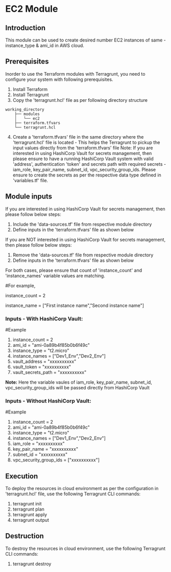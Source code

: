 # EC2 Module
## Introduction
This module can be used to create desired number EC2 instances of same - instance_type & ami_id in AWS cloud.
## Prerequisites
Inorder to use the Terraform modules with Terragrunt, you need to configure your system with following prerequisites.
1. Install Terraform
2. Install Terragrunt
3. Copy the 'terragrunt.hcl' file as per following directory structure
```
working_directory
    ├── modules
    │   └── ec2
    ├── terraform.tfvars
    └── terragrunt.hcl
```
4. Create a 'terraform.tfvars' file in the same directory where the 'terragrunt.hcl' file is located - This helps the Terragrunt to pickup the input values directly from the 'terraform.tfvars' file
Note: If you are interested in using HashiCorp Vault for secrets management, then please ensure to have a running HashiCorp Vault system with valid 'address', authentication 'token' and secrets path with required secrets - iam_role, key_pair_name, subnet_id, vpc_security_group_ids. Please ensure to create the secrets as per the respective data type defined in 'variables.tf' file.
## Module inputs
If you are interested in using HashiCorp Vault for secrets management, then please follow below steps:
1. Include the 'data-sources.tf' file from respective module directory
2. Define inputs in the 'terraform.tfvars' file as shown below

If you are NOT interested in using HashiCorp Vault for secrets management, then please follow below steps:
1. Remove the 'data-sources.tf' file from respective module directory
2. Define inputs in the 'terraform.tfvars' file as shown below

For both cases, please ensure that count of 'instance_count' and 'instance_names' variable values are matching.

#For example, 

instance_count = 2

instance_name = ["First instance name","Second instance name"]
### Inputs - With HashiCorp Vault:
#Example
1. instance_count     = 2
2. ami_id             = "ami-0a89b4f85b0b6f49c"
3. instance_type      = "t2.micro"
4. instance_names     = ["Dev1_Env","Dev2_Env"]
5. vault_address      = "xxxxxxxxxx"
6. vault_token        = "xxxxxxxxxx"
7. vault_secrets_path = "xxxxxxxxxx"

**Note:** Here the variable vaules of iam_role, key_pair_name, subnet_id, vpc_security_group_ids will be passed directly from HashiCorp Vault
### Inputs - Without HashiCorp Vault:
#Example
1. instance_count         = 2
2. ami_id                 = "ami-0a89b4f85b0b6f49c"
3. instance_type          = "t2.micro"
4. instance_names         = ["Dev1_Env","Dev2_Env"]
5. iam_role           = "xxxxxxxxxx"
6. key_pair_name          = "xxxxxxxxxx"
7. subnet_id              = "xxxxxxxxxx"
8. vpc_security_group_ids = ["xxxxxxxxxx"]
## Execution
To deploy the resources in cloud environment as per the configuration in 'terragrunt.hcl' file, use the following Terragrunt CLI commands:
1. terragrunt init
2. terragrunt plan
3. terragrunt apply
4. terragrunt output
## Destruction
To destroy the resources in cloud environment, use the following Terragrunt CLI commands:
1. terragrunt destroy